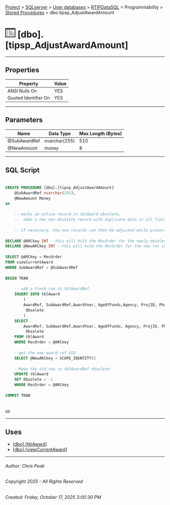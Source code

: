 #### 

[Project](../../../../../index.md) > [SQLserver](../../../../index.md) > [User databases](../../../index.md) > [RTIPDataSQL](../../index.md) > Programmability > [Stored Procedures](Stored_Procedures.md) > dbo.tipsp_AdjustAwardAmount

# ![Stored Procedures](../../../../../Images/StoredProcedure32.png) [dbo].[tipsp_AdjustAwardAmount]

---

## <a name="#properties"></a>Properties

| Property | Value |
|---|---|
| ANSI Nulls On | YES |
| Quoted Identifier On | YES |


---

## <a name="#parameters"></a>Parameters

| Name | Data Type | Max Length (Bytes) |
|---|---|---|
| @SubAwardRef | nvarchar(255) | 510 |
| @NewAmount | money | 8 |


---

## <a name="#sqlscript"></a>SQL Script

```sql

CREATE PROCEDURE [dbo].[tipsp_AdjustAwardAmount]
	@SubAwardRef nvarchar(255),
	@NewAmount Money
as

	-- marks an active record in tblAward obsolete,
	--  adds a new non-obsolete record with duplicate data in all fields except FedFundAmount, which gets @NewAmount
	
	-- If necessary, the new records can then be adjusted while preserving the data in the obsolete records.

DECLARE @ARCkey INT --this will hold the RecOrder for the newly-obsolete rec in tblAward
DECLARE @NewARCkey INT --this will hold the RecOrder for the new rec in tblAward

SELECT @ARCkey = RecOrder 
FROM viewCurrentAward
WHERE SubAwardRef = @SubAwardRef

BEGIN TRAN

	-- add a fresh row to tblAwardRef
	INSERT INTO tblAward
		(
		AwardRef, SubAwardRef,AwardYear, AgeOfFunds,Agency, ProjID, PhaseCodeNo,  FedFundSource, FundAmount, intForumCode, DistributionCode,
		 Obsolete
		)
	SELECT 
		AwardRef, SubAwardRef,AwardYear, AgeOfFunds, Agency, ProjID, PhaseCodeNo, FedFundSource, @NewAmount, intForumCode, DistributionCode,
		 Obsolete
	FROM tblAward
	WHERE RecOrder = @ARCkey

	--get the new award ref UID
	SELECT @NewARCkey = SCOPE_IDENTITY()

	--Make the old row in tblAwardRef obsolete
	UPDATE tblAward
	SET Obsolete = -1
	WHERE RecOrder = @ARCkey

COMMIT TRAN


GO

```


---

## <a name="#uses"></a>Uses

* [[dbo].[tblAward]](../../Tables/dbo_tblAward.md)
* [[dbo].[viewCurrentAward]](../../Views/dbo_viewCurrentAward.md)


---

###### Author:  Chris Peak

###### Copyright 2025 - All Rights Reserved

###### Created: Friday, October 17, 2025 3:00:30 PM

